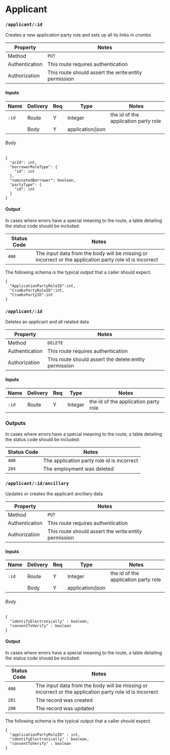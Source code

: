 # Applicant



### `/applicant/:id`

Creates a new application party role and sets up all its links in crumbs

| Property       | Notes                                                                                |
|----------------|--------------------------------------------------------------------------------------|
| Method         | `PUT`                                                                                |
| Authentication | This route requires authentication                                                   |
| Authorization  | This route should assert the write:entity permission                                  |


#### Inputs

| Name                 | Delivery          | Req | Type                     | Notes                           |
|----------------------|-------------------|-----|--------------------------|---------------------------------|
| `:id`                | Route             |  Y  | Integer                  | the id of the application party role |
|                 | Body             |  Y  | application/json                  | |

###### Body

```
{
  "acId": int,
  "borrowerRoleType": {
    "id": int
  },
  "nominatedBorrower": boolean,
  "partyType": {
    "id": int
  }
}
```


#### Output


In cases where errors have a special meaning to the route, a table detailing the status code should be included:

| Status Code | Notes                                                                                   |
|-------------|-----------------------------------------------------------------------------------------|
| `400`       | The input data from the body will be missing or incorrect  or the application party role id is incorrect                                                            |

The following schema is the typical output that a caller should expect.

```
{
  "ApplicationPartyRoleID":int,
  "CrumbsPartyRoleID":int,
  "CrumbsPartyID":int
}
```

### `/applicant/:id`

Deletes an applicant and all related data

| Property       | Notes                                                                                |
|----------------|--------------------------------------------------------------------------------------|
| Method         | `DELETE`                                                                                |
| Authentication | This route requires authentication                                                   |
| Authorization  | This route should assert the delete:entity permission                                  |


#### Inputs

| Name                 | Delivery          | Req | Type                     | Notes                           |
|----------------------|-------------------|-----|--------------------------|---------------------------------|
| `:id`                | Route             |  Y  | Integer                  | the id of the application party role |

### Outputs

In cases where errors have a special meaning to the route, a table detailing the status code should be included:

| Status Code | Notes                                                                                   |
|-------------|-----------------------------------------------------------------------------------------|
| `400`       | The application party role id is incorrect                                                            |
| `204`       | The employment was deleted                                                 |

### `/applicant/:id/ancillary`

Updates or creates the applicant ancillary data

| Property       | Notes                                                                                |
|----------------|--------------------------------------------------------------------------------------|
| Method         | `PUT`                                                                                |
| Authentication | This route requires authentication                                                   |
| Authorization  | This route should assert the write:entity permission                                  |


#### Inputs

| Name                 | Delivery          | Req | Type                     | Notes                           |
|----------------------|-------------------|-----|--------------------------|---------------------------------|
| `:id`                | Route             |  Y  | Integer                  | the id of the application party role |
|                 | Body             |  Y  | application/json                  | |

###### Body

```
{
  "identifyElectronically" : boolean,
  "consentToVerify" : boolean
}
```


#### Output


In cases where errors have a special meaning to the route, a table detailing the status code should be included:

| Status Code | Notes                                                                                   |
|-------------|-----------------------------------------------------------------------------------------|
| `400`       | The input data from the body will be missing or incorrect  or the application party role id is incorrect                                                            |
| `201`       | The record was created                                                     |
| `200`       | The record was updated                                                     |

The following schema is the typical output that a caller should expect.

```
{
  "applicationPartyRoleID" : int,
  "identifyElectronically" : boolean,
  "consentToVerify" : boolean
}
```

